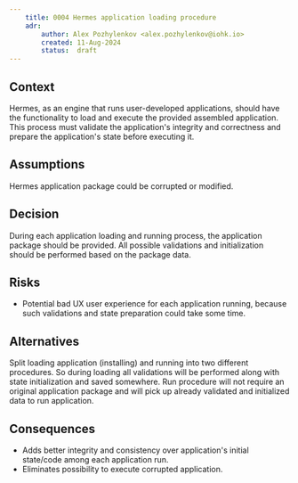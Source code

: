 ```yaml
---
    title: 0004 Hermes application loading procedure
    adr:
        author: Alex Pozhylenkov <alex.pozhylenkov@iohk.io>
        created: 11-Aug-2024
        status:  draft
---
```


## Context

Hermes, as an engine that runs user-developed applications, should have the functionality to load and execute the provided assembled application. This process must validate the application's integrity and correctness and prepare the application's state before executing it.

## Assumptions

Hermes application package could be corrupted or modified.

## Decision

During each application loading and running process, the application package should be provided. All possible validations and initialization should be performed based on the package data.

## Risks

* Potential bad UX user experience for each application running,
  because such validations and state preparation could take some time.

## Alternatives

Split loading application (installing) and running into two different procedures.
So during loading all validations will be performed along with state initialization and saved somewhere.
Run procedure will not require an original application package
and will pick up already validated and initialized data to run application.

## Consequences

* Adds better integrity and consistency over application's initial state/code among each application run.
* Eliminates possibility to execute corrupted application.
